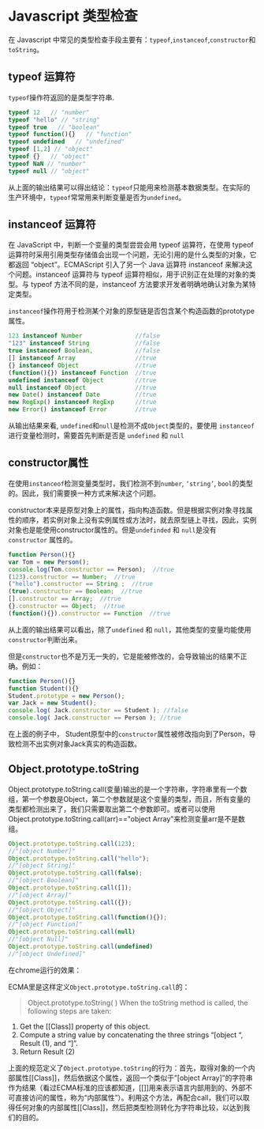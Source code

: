 # Javascript 类型检查
在 Javascript 中常见的类型检查手段主要有：`typeof`,`instanceof`,`constructor`和`toString`。

## typeof 运算符
`typeof`操作符返回的是类型字符串.

```javascript
typeof 12   // "number"
typeof "hello" // "string"
typeof true   // "boolean"
typeof function(){}   // "function"
typeof undefined   // "undefined"
typeof [1,2] // "object"
typeof {}   // "object"
typeof NaN // "number"
typeof null // "object"
```
从上面的输出结果可以得出结论：`typeof`只能用来检测基本数据类型。在实际的生产环境中，`typeof`常常用来判断变量是否为`undefined`。

## instanceof 运算符
在 JavaScript 中，判断一个变量的类型尝尝会用 typeof 运算符，在使用 typeof 运算符时采用引用类型存储值会出现一个问题，无论引用的是什么类型的对象，它都返回 “object”。ECMAScript 引入了另一个 Java 运算符 instanceof 来解决这个问题。instanceof 运算符与 typeof 运算符相似，用于识别正在处理的对象的类型。与 typeof 方法不同的是，instanceof 方法要求开发者明确地确认对象为某特定类型。

`instanceof`操作符用于检测某个对象的原型链是否包含某个构造函数的prototype属性。

```javascript
123 instanceof Number               //false
"123" instanceof String             //false
true instanceof Boolean,            //false
[] instanceof Array                 //true
{} instanceof Object                //true
(function(){}) instanceof Function  //true
undefined instanceof Object         //true
null instanceof Object              //true
new Date() instanceof Date          //true
new RegExp() instanceof RegExp      //true
new Error() instanceof Error        //true
```

从输出结果来看, `undefined`和`null`是检测不成`Object`类型的，要使用 `instanceof` 进行变量检测时，需要首先判断是否是 `undefined` 和 `null`

## constructor属性

在使用`instanceof`检测变量类型时，我们检测不到`number`, `‘string’`, `bool`的类型的。因此，我们需要换一种方式来解决这个问题。

constructor本来是原型对象上的属性，指向构造函数。但是根据实例对象寻找属性的顺序，若实例对象上没有实例属性或方法时，就去原型链上寻找，因此，实例对象也是能使用constructor属性的。但是`undefinded` 和 `null`是没有 `constructor` 属性的。

```javascript
function Person(){}
var Tom = new Person();
console.log(Tom.constructor == Person);  //true
(123).constructor == Number;  //true
("hello").constructor == String ;  //true
(true).constructor == Boolean;  //true
[].constructor == Array;  //true
{}.constructor == Object;  //true
(function(){}).constructor == Function  //true
```
从上面的输出结果可以看出，除了`undefined` 和 `null`，其他类型的变量均能使用`constructor`判断出来。

但是`constructor`也不是万无一失的，它是能被修改的，会导致输出的结果不正确。例如：

```javascript
function Person(){}
function Student(){}
Student.prototype = new Person();
var Jack = new Student();
console.log( Jack.constructor == Student ); //false
console.log( Jack.constructor == Person ); //true
``` 
在上面的例子中， Student原型中的`constructor`属性被修改指向到了Person，导致检测不出实例对象Jack真实的构造函数。


## Object.prototype.toString
Object.prototype.toString.call(变量)输出的是一个字符串，字符串里有一个数组，第一个参数是Object，第二个参数就是这个变量的类型，而且，所有变量的类型都检测出来了，我们只需要取出第二个参数即可。或者可以使用Object.prototype.toString.call(arr)=="object Array"来检测变量arr是不是数组。

```javascript
Object.prototype.toString.call(123);
//"[object Number]"
Object.prototype.toString.call("hello");
//"[object String]"
Object.prototype.toString.call(false);
//"[object Boolean]"
Object.prototype.toString.call([]);
//"[object Array]"
Object.prototype.toString.call({});
//"[object Object]"
Object.prototype.toString.call(function(){});
//"[object Function]"
Object.prototype.toString.call(null)
//"[object Null]"
Object.prototype.toString.call(undefined)
//"[object Undefined]"
```
在chrome运行的效果：

ECMA里是这样定义`Object.prototype.toString.call`的：

> Object.prototype.toString( ) When the toString method is called, the following steps are taken:   
1. Get the [[Class]] property of this object.   
2. Compute a string value by concatenating the three strings “[object “, Result (1), and “]”.   
3. Return Result (2)

上面的规范定义了`Object.prototype.toString`的行为：首先，取得对象的一个内部属性[[Class]]，然后依据这个属性，返回一个类似于”[object Array]”的字符串作为结果（看过ECMA标准的应该都知道，[[]]用来表示语言内部用到的、外部不可直接访问的属性，称为“内部属性”）。利用这个方法，再配合call，我们可以取得任何对象的内部属性[[Class]]，然后把类型检测转化为字符串比较，以达到我们的目的。






